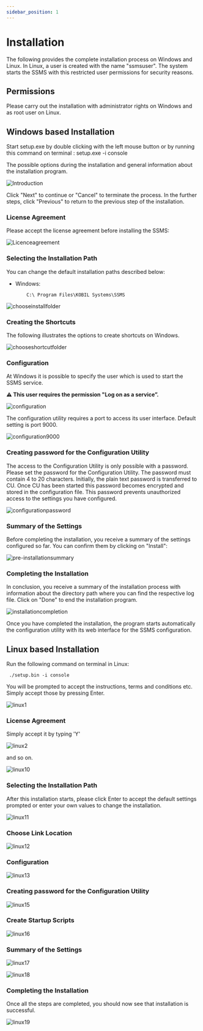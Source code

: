 ```yaml
---
sidebar_position: 1
---
```

# Installation

The following provides the complete installation process on Windows and Linux. In Linux, a user is created with the name "ssmsuser". The system starts the SSMS with this restricted user permissions for security reasons.  

## Permissions

Please carry out the installation with administrator rights on Windows and as root user on Linux.

## Windows based Installation

Start setup.exe by double clicking with the left mouse button or by running this command on terminal : setup.exe -i  console  

The possible options during the installation and general information about the installation program.

![Introduction](./files/installation_introduction.png)  

Click "Next" to continue or "Cancel" to terminate the process. In the further steps, click "Previous" to return to the previous step of the installation.  

### License Agreement  

Please accept the license agreement before installing the SSMS:  

![Licenceagreement](./files/installation_licenceagreement.png)  

### Selecting the Installation Path  

You can change the default installation paths described below:
* Windows:

          C:\ Program Files\KOBIL Systems\SSMS  


![chooseinstallfolder](./files/installation_chooseinstallfolder.png)  

### Creating the Shortcuts  

The following illustrates the options to create shortcuts on Windows.

![chooseshortcutfolder](./files/installation_chooseshortcutfolder.png)  

### Configuration  

At Windows it is possible to specify the user which is used to start the SSMS service.

**:warning: This user requires the permission "Log on as a service”.**

![configuration](./files/installation_configuration.png)  

The configuration utility requires a port to access its user interface. Default setting is port 9000.  

![configuration9000](./files/installation_configuration9000.png)  

### Creating password for the Configuration Utility  

The access to the Configuration Utility is only possible with a password. Please set the password for the Configuration Utility. The password must contain 4 to 20 characters. Initially, the plain text password is transferred to CU. Once CU has been started this password becomes encrypted and stored in the configuration file. This password prevents unauthorized access to the settings you have configured.  

![configurationpassword](./files/installation_configurationpassword.png)  

### Summary of the Settings  

 Before completing the installation, you receive a summary of the settings configured so far. You can confirm them by clicking on "Install":  

 ![pre-installationsummary](./files/installation_summary.png)  

### Completing the Installation  

In conclusion, you receive a summary of the installation process with information about the directory path where you can find the respective log file. Click on "Done" to end the installation program.  

  ![installationcompletion](./files/installation_completion.png)  

Once you have completed the installation, the program starts automatically the configuration utility with its web interface for the SSMS configuration.  

## Linux based Installation

Run the following command on terminal in Linux:

     ./setup.bin -i console  

You will be prompted to accept the instructions, terms and conditions etc. Simply accept those by pressing Enter.

  ![linux1](./files/linux1.PNG)

### License Agreement   

Simply accept it by typing 'Y'


  ![linux2](./files/linux2.PNG)

  and so on.

  ![linux10](./files/linux10.PNG)


### Selecting the Installation Path  

  After this installation starts, please click Enter to accept the default settings prompted or enter your own values to change the installation.

  ![linux11](./files/linux11.PNG)


### Choose Link Location  

  ![linux12](./files/linux12.PNG)

### Configuration  

  ![linux13](./files/linux13.PNG)

### Creating password for the Configuration Utility  

  ![linux15](./files/linux15.PNG)

### Create Startup Scripts  

  ![linux16](./files/linux16.PNG)

### Summary of the Settings

  ![linux17](./files/linux17.PNG)

  ![linux18](./files/linux18.PNG)

### Completing the Installation

  Once all the steps are completed, you should now see that installation is successful.

  ![linux19](./files/linux19.PNG)
